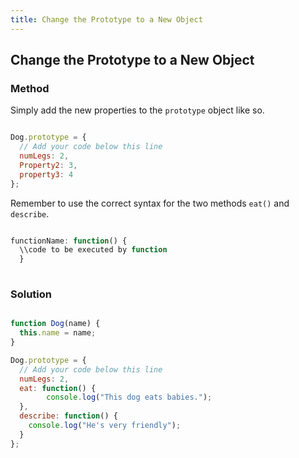 ```yaml
---
title: Change the Prototype to a New Object
---
```

## Change the Prototype to a New Object

### Method

Simply add the new properties to the `prototype` object like so.

```javascript

Dog.prototype = {
  // Add your code below this line
  numLegs: 2,
  Property2: 3,
  property3: 4
};

```
Remember to use the correct syntax for the two methods `eat()` and `describe`.

```javascript

functionName: function() {
  \\code to be executed by function
  }
  
```

### Solution

```javascript

function Dog(name) {
  this.name = name; 
}

Dog.prototype = {
  // Add your code below this line
  numLegs: 2,
  eat: function() {
    	console.log("This dog eats babies.");
  },
  describe: function() {
    console.log("He's very friendly");
  }
};

```
